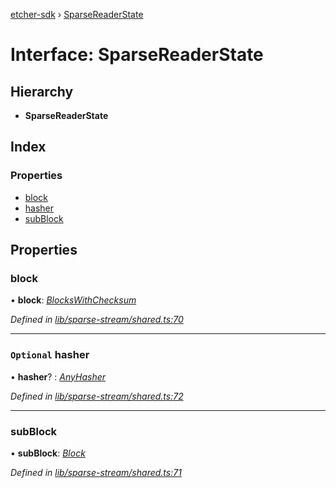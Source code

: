 [etcher-sdk](../README.md) › [SparseReaderState](sparsereaderstate.md)

# Interface: SparseReaderState

## Hierarchy

* **SparseReaderState**

## Index

### Properties

* [block](sparsereaderstate.md#block)
* [hasher](sparsereaderstate.md#optional-hasher)
* [subBlock](sparsereaderstate.md#subblock)

## Properties

###  block

• **block**: *[BlocksWithChecksum](blockswithchecksum.md)*

*Defined in [lib/sparse-stream/shared.ts:70](https://github.com/balena-io-modules/etcher-sdk/blob/96443cd/lib/sparse-stream/shared.ts#L70)*

___

### `Optional` hasher

• **hasher**? : *[AnyHasher](../README.md#anyhasher)*

*Defined in [lib/sparse-stream/shared.ts:72](https://github.com/balena-io-modules/etcher-sdk/blob/96443cd/lib/sparse-stream/shared.ts#L72)*

___

###  subBlock

• **subBlock**: *[Block](block.md)*

*Defined in [lib/sparse-stream/shared.ts:71](https://github.com/balena-io-modules/etcher-sdk/blob/96443cd/lib/sparse-stream/shared.ts#L71)*
